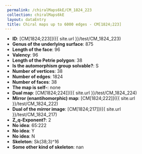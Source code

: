 ```yaml
--- 
 permalink: /chiralMaps6kE/CM_1824_223 
 collection: chiralMaps6kE
 layout: dataEntry
 title: Chiral maps up to 6000 edges - CM[1824;223]
---
```


- **ID**: [CM[1824;223]]({{ site.url }}/test/CM_1824_223)
- **Genus of the underlying surface**: 875
- **Length of the face**: 96
- **Valency**: 96
- **Length of the Petrie polygon**: 38
- **Is the automorphism group solvable?**: S
- **Number of vertices**: 38
- **Number of edges**: 1824
- **Number of faces**: 38
- **The map is self-**: none
- **Dual map**: [CM[1824;224]]({{ site.url }}/test/CM_1824_224)
- **Mirror (enantihomorphic) map**: [CM[1824;222]]({{ site.url }}/test/CM_1824_222)
- **Dual of the mirror image**: [CM[1824;217]]({{ site.url }}/test/CM_1824_217)
- **Z_q-Exponent?**: 2
- **No idea**:  65:222
- **No idea**: Y
- **No idea**: N
- **Skeleton**: Sk(38;3)^16
- **Some other kind of skeleton**: nan
